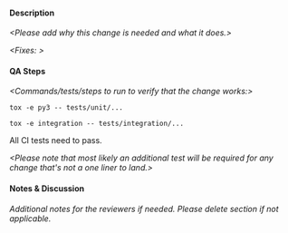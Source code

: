 #### Description

*\<Please add why this change is needed and what it does.\>*

*\<Fixes: \>*


#### QA Steps

*\<Commands/tests/steps to run to verify that the change works:\>*

```
tox -e py3 -- tests/unit/...
```

```
tox -e integration -- tests/integration/...
```

All CI tests need to pass.

*\<Please note that most likely an additional test will be required for any change that's not a one liner to land.\>*

#### Notes & Discussion

*Additional notes for the reviewers if needed. Please delete section if not applicable.*